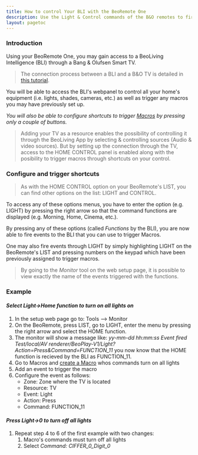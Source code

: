 ```yaml
---
title: How to control Your BLI with the BeoRemote One
description: Use the Light & Control commands of the B&O remotes to fire BeoLiving Intelligence macros.
layout: pagetoc
---
```


### Introduction

Using your BeoRemote One, you may gain access to a BeoLiving Intelligence (BLI) through a Bang & Olufsen Smart TV.

> The connection process between a BLI and a B&O TV is detailed in [this tutorial](/bli-guides/how-tos/#bli-connect-to-TV). 

You will be able to access the BLI's webpanel to control all your home's equipment (i.e. lights, shades, cameras, etc.) as well as trigger any macros you may have previously set up.

*You will also be able to configure shortcuts to trigger [Macros](/bli-guides/bli-pro-user-guide/#macros) by pressing only a couple of buttons.*

> Adding your TV as a resource enables the possibility of controlling it through the BeoLiving App by selecting & controlling sources (Audio & video sources). But by setting up the connection through the TV, access to the HOME CONTROL panel is enabled along with the posibility to trigger macros through shortcuts on your control.

### Configure and trigger shortcuts
> As with the HOME CONTROL option on your BeoRemote's LIST, you can find other options on the list: LIGHT and CONTROL.

To access any of these options menus, you have to enter the option (e.g. LIGHT) by pressing the right arrow so that the command functions are displayed (e.g. Morning, Home, Cinema, etc.).

By pressing any of these options (called _Functions_ by the BLI), you are now able to fire events to the BLI that you can use to trigger Macros.

One may also fire events through LIGHT by simply highlighting LIGHT on the BeoRemote's LIST and pressing numbers on the keypad which have been previously assigned to trigger macros.

> By going to the _Monitor_ tool on the web setup page, it is possible to view exactly the name of the events triggered with the functions.

### Example
#### _Select Light->Home function to turn on all lights on_
1. In the setup web page go to: Tools --> Monitor
1. On the BeoRemote, press LIST, go to LIGHT, enter the menu by pressing the right arrow and select the HOME function. 
1. The monitor will show a message like: _yy-mm-dd hh:mm:ss Event fired Test/local/AV renderer/BeoPlay-V1/Light?Action=Press&Command=FUNCTION_11_ you now know that the HOME function is recieved by the BLI as FUNCTION_11.
1. Go to Macros and [create a Macro](/bli-guides/bli-pro-user-guide/#macros) whos commands turn on all lights
1. Add an event to trigger the macro
1. Configure the event as follows: 
    - Zone: Zone where the TV is located 
    - Resource: TV
    - Event: Light
    - Action: Press
    - Command: FUNCTION_11

#### _Press Light->0 to turn off all lights_
1. Repeat step 4 to 6 of the first example with two changes:
    1. Macro's commands must turn off all lights
    1. Select _Command: CIFFER_0_Digit_0_


